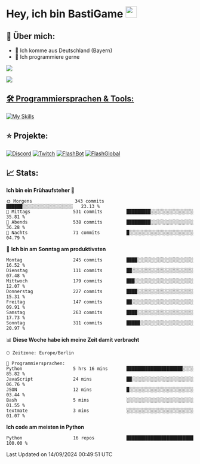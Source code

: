 # Hey, ich bin BastiGame <img src="https://raw.githubusercontent.com/MartinHeinz/MartinHeinz/master/wave.gif" width="30px">

## 📌 Über mich:
- 📍 Ich komme aus Deutschland (Bayern)
- 📝 Ich programmiere gerne
  
[![](https://visitcount.itsvg.in/api?id=bastigamedc&icon=2&color=0)](https://visitcount.itsvg.in)

<a href="https://discord.com/users/1018150165489668227"><img src="https://lanyard.cnrad.dev/api/1018150165489668227"><p/>


## 🛠️ Programmiersprachen & Tools:
[![My Skills](https://skillicons.dev/icons?i=discord,figma,notion,pycharm,py,redis,sqlite,vscode,windows)](https://skillicons.dev)

## ⭐ Projekte:
[![Discord](https://img.shields.io/badge/Discord-%237289DA.svg?logo=discord&logoColor=white)](https://discord.gg/Hfjv2cCQ)
[![Twitch](https://img.shields.io/badge/Twitch-%239146FF.svg?logo=Twitch&logoColor=white)](https://www.twitch.tv/bastigametv)
[![FlashBot](https://img.shields.io/badge/FlashBot-%ff7e47.svg?logo=wechat&logoColor=white)](https://discord.com/application-directory/1111374314340626433)
[![FlashGlobal](https://img.shields.io/badge/FlashGlobal-%ff7e47.svg?logo=wechat&logoColor=white)](https://discord.com/application-directory/1169681232532099112)

## 📈 Stats:
<!--START_SECTION:waka-->
**Ich bin ein Frühaufsteher 🐤** 

```text
🌞 Morgens                343 commits         ██████░░░░░░░░░░░░░░░░░░░   23.13 % 
🌆 Mittags                531 commits         █████████░░░░░░░░░░░░░░░░   35.81 % 
🌃 Abends                 538 commits         █████████░░░░░░░░░░░░░░░░   36.28 % 
🌙 Nachts                 71 commits          █░░░░░░░░░░░░░░░░░░░░░░░░   04.79 % 
```
📅 **Ich bin am Sonntag am produktivsten** 

```text
Montag                   245 commits         ████░░░░░░░░░░░░░░░░░░░░░   16.52 % 
Dienstag                 111 commits         ██░░░░░░░░░░░░░░░░░░░░░░░   07.48 % 
Mittwoch                 179 commits         ███░░░░░░░░░░░░░░░░░░░░░░   12.07 % 
Donnerstag               227 commits         ████░░░░░░░░░░░░░░░░░░░░░   15.31 % 
Freitag                  147 commits         ██░░░░░░░░░░░░░░░░░░░░░░░   09.91 % 
Samstag                  263 commits         ████░░░░░░░░░░░░░░░░░░░░░   17.73 % 
Sonntag                  311 commits         █████░░░░░░░░░░░░░░░░░░░░   20.97 % 
```


📊 **Diese Woche habe ich meine Zeit damit verbracht** 

```text
🕑︎ Zeitzone: Europe/Berlin

💬 Programmiersprachen: 
Python                   5 hrs 16 mins       █████████████████████░░░░   85.82 % 
JavaScript               24 mins             ██░░░░░░░░░░░░░░░░░░░░░░░   06.76 % 
JSON                     12 mins             █░░░░░░░░░░░░░░░░░░░░░░░░   03.44 % 
Bash                     5 mins              ░░░░░░░░░░░░░░░░░░░░░░░░░   01.55 % 
textmate                 3 mins              ░░░░░░░░░░░░░░░░░░░░░░░░░   01.07 % 
```

**Ich code am meisten in Python** 

```text
Python                   16 repos            █████████████████████████   100.00 % 
```




 Last Updated on 14/09/2024 00:49:51 UTC
<!--END_SECTION:waka-->
